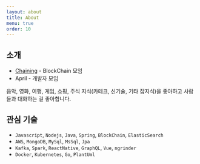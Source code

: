 ```yaml
---
layout: about
title: About
menu: true
order: 10
---
```


## 소개
- [Chaining](https://github.com/cchaining) - BlockChain 모임
- April - 개발자 모임

음악, 영화, 여행, 게임, 쇼핑, 주식  지식(카테크, 신기술, 기타 잡지식)을 좋아하고 사람들과 대화하는 걸 좋아합니다. 

## 관심 기술
- ```Javascript```, ```Nodejs```, ```Java```, ```Spring```, ```BlockChain```, ```ElasticSearch``` 
- ```AWS```, ```MongoDB```, ```MySql```, ```MsSql```, ```Jpa```
- ```Kafka```, ```Spark```, ```ReactNative```, ```GraphQL```, ```Vue```, ```ngrinder```
- ```Docker```, ```Kubernetes```, ```Go```, ```PlantUml```
